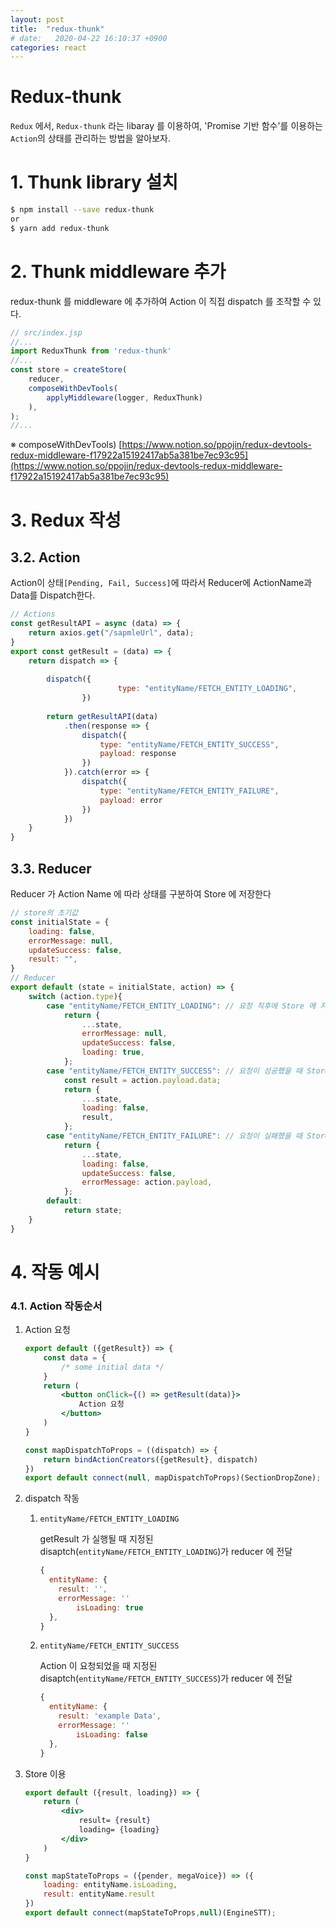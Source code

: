 ```yaml
---
layout: post
title:  "redux-thunk"
# date:   2020-04-22 16:10:37 +0900
categories: react
---
```


# Redux-thunk

`Redux` 에서, `Redux-thunk` 라는 libaray 를 이용하여, 'Promise 기반 함수'를 이용하는 `Action`의 상태를 관리하는 방법을 알아보자.

# 1. Thunk library 설치

```bash
$ npm install --save redux-thunk
or
$ yarn add redux-thunk
```

# 2. Thunk middleware 추가

redux-thunk 를 middleware 에 추가하여 Action 이 직접 dispatch 를 조작할 수 있다.

```jsx
// src/index.jsp
//...
import ReduxThunk from 'redux-thunk'
//...
const store = createStore(
    reducer,
    composeWithDevTools(
        applyMiddleware(logger, ReduxThunk)
    ),
);
//...
```

※ composeWithDevTools) [https://www.notion.so/ppojin/redux-devtools-redux-middleware-f17922a15192417ab5a381be7ec93c95](https://www.notion.so/ppojin/redux-devtools-redux-middleware-f17922a15192417ab5a381be7ec93c95)

# 3. Redux 작성

## 3.2. Action

Action이 상태`[Pending, Fail, Success]`에 따라서 Reducer에 ActionName과 Data를 Dispatch한다.

```jsx
// Actions
const getResultAPI = async (data) => {
    return axios.get("/sapmleUrl", data);
}
export const getResult = (data) => {
    return dispatch => {
        
        dispatch({
						type: "entityName/FETCH_ENTITY_LOADING",
				})
        
        return getResultAPI(data)
            .then(response => {
                dispatch({
                    type: "entityName/FETCH_ENTITY_SUCCESS",
                    payload: response
                })
            }).catch(error => {
                dispatch({
                    type: "entityName/FETCH_ENTITY_FAILURE",
                    payload: error
                })
            })
    }
}
```

## 3.3. Reducer

Reducer 가 Action Name 에 따라 상태를 구분하여 Store 에 저장한다

```jsx
// store의 초기값
const initialState = {
    loading: false,
    errorMessage: null,
    updateSuccess: false,
    result: "",
}
// Reducer
export default (state = initialState, action) => {
    switch (action.type){
        case "entityName/FETCH_ENTITY_LOADING": // 요청 직후에 Store 에 저장되는 값
            return {
                ...state,
                errorMessage: null,
                updateSuccess: false,
                loading: true,
            };
        case "entityName/FETCH_ENTITY_SUCCESS": // 요청이 성공했을 때 Store 에 저장되는 값
            const result = action.payload.data;
            return {
                ...state,
                loading: false,
                result,
            };
        case "entityName/FETCH_ENTITY_FAILURE": // 요청이 실패했을 때 Store 에 저장되는 값
            return {
                ...state,
                loading: false,
                updateSuccess: false,
                errorMessage: action.payload,
            };
        default:
            return state;
    }
}
```

# 4. 작동 예시

### 4.1. Action 작동순서

1. Action 요청

    ```jsx
    export default ({getResult}) => {
    	const data = {
    		/* some initial data */
    	}
    	return (
    		<button onClick={() => getResult(data)}>
    			Action 요청
    		</button>
    	)
    }

    const mapDispatchToProps = ((dispatch) => {
        return bindActionCreators({getResult}, dispatch)
    })
    export default connect(null, mapDispatchToProps)(SectionDropZone);
    ```

2. dispatch 작동
    1. `entityName/FETCH_ENTITY_LOADING`

        getResult 가 실행될 때 지정된 disaptch(`entityName/FETCH_ENTITY_LOADING`)가 reducer 에 전달

        ```jsx
        {
          entityName: {
            result: '',
            errorMessage: ''
        		isLoading: true
          },
        }
        ```

    2. `entityName/FETCH_ENTITY_SUCCESS`

        Action 이 요청되었을 때 지정된 disaptch(`entityName/FETCH_ENTITY_SUCCESS`)가 reducer 에 전달

        ```jsx
        {
          entityName: {
            result: 'example Data',
            errorMessage: ''
        		isLoading: false
          },
        }
        ```

3. Store 이용

    ```jsx
    export default ({result, loading}) => {
    	return (
    		<div>
    			result= {result}
    			loading= {loading}
    		</div>
    	)	
    }

    const mapStateToProps = ({pender, megaVoice}) => ({
        loading: entityName.isLoading,
        result: entityName.result
    })
    export default connect(mapStateToProps,null)(EngineSTT);
    ```